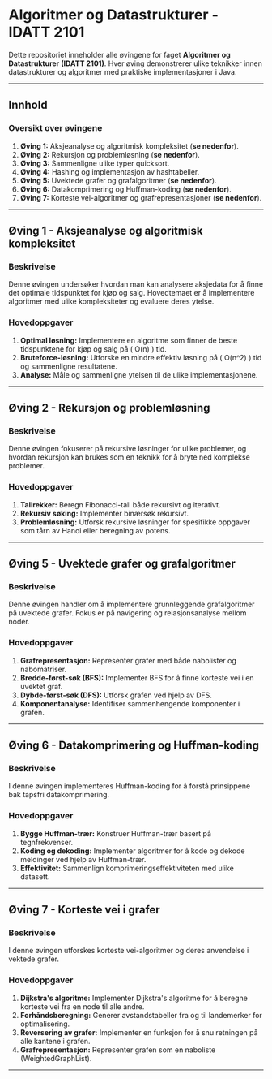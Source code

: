 # **Algoritmer og Datastrukturer - IDATT 2101**

Dette repositoriet inneholder alle øvingene for faget **Algoritmer og Datastrukturer (IDATT 2101)**. Hver øving demonstrerer ulike teknikker innen datastrukturer og algoritmer med praktiske implementasjoner i Java.

---

## **Innhold**

### **Oversikt over øvingene**
1. **Øving 1:** Aksjeanalyse og algoritmisk kompleksitet (**se nedenfor**).
2. **Øving 2:** Rekursjon og problemløsning (**se nedenfor**).
3. **Øving 3:** Sammenligne ulike typer quicksort.
4. **Øving 4:** Hashing og implementasjon av hashtabeller.
5. **Øving 5:** Uvektede grafer og grafalgoritmer (**se nedenfor**).
6. **Øving 6:** Datakomprimering og Huffman-koding (**se nedenfor**).
7. **Øving 7:** Korteste vei-algoritmer og grafrepresentasjoner (**se nedenfor**).

---

## **Øving 1 - Aksjeanalyse og algoritmisk kompleksitet**

### **Beskrivelse**
Denne øvingen undersøker hvordan man kan analysere aksjedata for å finne det optimale tidspunktet for kjøp og salg. Hovedtemaet er å implementere algoritmer med ulike kompleksiteter og evaluere deres ytelse.

### **Hovedoppgaver**
1. **Optimal løsning:** Implementere en algoritme som finner de beste tidspunktene for kjøp og salg på \( O(n) \) tid.
2. **Bruteforce-løsning:** Utforske en mindre effektiv løsning på \( O(n^2) \) tid og sammenligne resultatene.
3. **Analyse:** Måle og sammenligne ytelsen til de ulike implementasjonene.

---

## **Øving 2 - Rekursjon og problemløsning**

### **Beskrivelse**
Denne øvingen fokuserer på rekursive løsninger for ulike problemer, og hvordan rekursjon kan brukes som en teknikk for å bryte ned komplekse problemer.

### **Hovedoppgaver**
1. **Tallrekker:** Beregn Fibonacci-tall både rekursivt og iterativt.
2. **Rekursiv søking:** Implementer binærsøk rekursivt.
3. **Problemløsning:** Utforsk rekursive løsninger for spesifikke oppgaver som tårn av Hanoi eller beregning av potens.

---

## **Øving 5 - Uvektede grafer og grafalgoritmer**

### **Beskrivelse**
Denne øvingen handler om å implementere grunnleggende grafalgoritmer på uvektede grafer. Fokus er på navigering og relasjonsanalyse mellom noder.

### **Hovedoppgaver**
1. **Grafrepresentasjon:** Representer grafer med både nabolister og nabomatriser.
2. **Bredde-først-søk (BFS):** Implementer BFS for å finne korteste vei i en uvektet graf.
3. **Dybde-først-søk (DFS):** Utforsk grafen ved hjelp av DFS.
4. **Komponentanalyse:** Identifiser sammenhengende komponenter i grafen.

---

## **Øving 6 - Datakomprimering og Huffman-koding**

### **Beskrivelse**
I denne øvingen implementeres Huffman-koding for å forstå prinsippene bak tapsfri datakomprimering.

### **Hovedoppgaver**
1. **Bygge Huffman-trær:** Konstruer Huffman-trær basert på tegnfrekvenser.
2. **Koding og dekoding:** Implementer algoritmer for å kode og dekode meldinger ved hjelp av Huffman-trær.
3. **Effektivitet:** Sammenlign komprimeringseffektiviteten med ulike datasett.

---

## **Øving 7 - Korteste vei i grafer**

### **Beskrivelse**
I denne øvingen utforskes korteste vei-algoritmer og deres anvendelse i vektede grafer.

### **Hovedoppgaver**
1. **Dijkstra's algoritme:** Implementer Dijkstra's algoritme for å beregne korteste vei fra en node til alle andre.
2. **Forhåndsberegning:** Generer avstandstabeller fra og til landemerker for optimalisering.
3. **Reversering av grafer:** Implementer en funksjon for å snu retningen på alle kantene i grafen.
4. **Grafrepresentasjon:** Representer grafen som en naboliste (WeightedGraphList).

---
